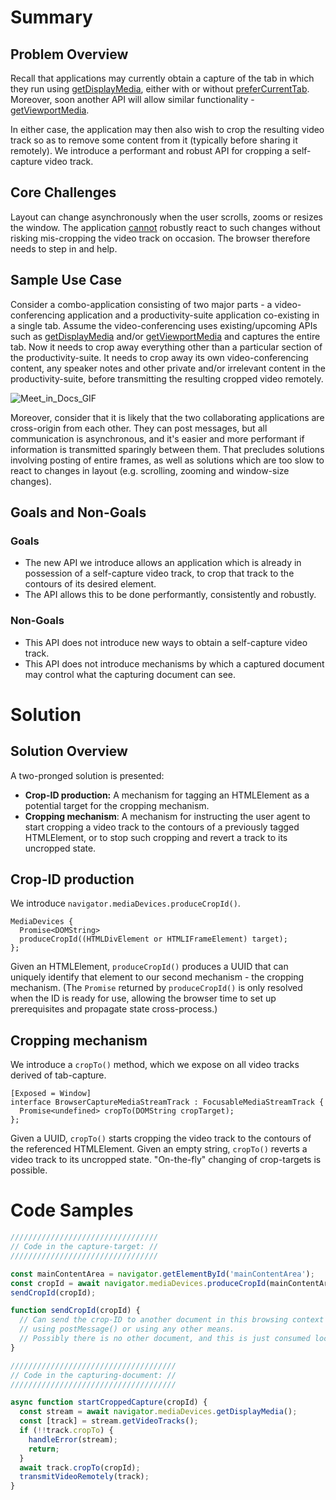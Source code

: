 # Summary
## Problem Overview
Recall that applications may currently obtain a capture of the tab in which they run using [getDisplayMedia](https://developer.mozilla.org/en-US/docs/Web/API/MediaDevices/getDisplayMedia), either with or without [preferCurrentTab](http://go/get-current-browsing-context-media). Moreover, soon another API will allow similar functionality - [getViewportMedia](https://github.com/w3c/mediacapture-screen-share/issues/155).

In either case, the application may then also wish to crop the resulting video track so as to remove some content from it (typically before sharing it remotely). We introduce a performant and robust API for cropping a self-capture video track.

## Core Challenges
Layout can change asynchronously when the user scrolls, zooms or resizes the window. The application [cannot](https://docs.google.com/document/d/1dULARMnMZggfWqa_Ti_GrINRNYXGIli3XK9brzAKEV8/edit#heading=h.vtnc1viphmzf) robustly react to such changes without risking mis-cropping the video track on occasion. The browser therefore needs to step in and help.

## Sample Use Case
Consider a combo-application consisting of two major parts - a video-conferencing application and a productivity-suite application co-existing in a single tab. Assume the video-conferencing uses existing/upcoming APIs such as [getDisplayMedia](https://developer.mozilla.org/en-US/docs/Web/API/MediaDevices/getDisplayMedia) and/or [getViewportMedia](https://github.com/w3c/mediacapture-screen-share/issues/155) and captures the entire tab. Now it needs to crop away everything other than a particular section of the productivity-suite. It needs to crop away its own video-conferencing content, any speaker notes and other private and/or irrelevant content in the productivity-suite, before transmitting the resulting cropped video remotely.

![Meet_in_Docs_GIF](https://user-images.githubusercontent.com/22117736/136091006-5b4b59b1-0753-470b-bd7e-ddec7a377eaa.gif)

Moreover, consider that it is likely that the two collaborating applications are cross-origin from each other. They can post messages, but all communication is asynchronous, and it's easier and more performant if information is transmitted sparingly between them. That precludes solutions involving posting of entire frames, as well as solutions which are too slow to react to changes in layout (e.g. scrolling, zooming and window-size changes).

## Goals and Non-Goals
### Goals
* The new API we introduce allows an application which is already in possession of a self-capture video track, to crop that track to the contours of its desired element.
* The API allows this to be done performantly, consistently and robustly.
### Non-Goals
* This API does not introduce new ways to obtain a self-capture video track.
* This API does not introduce mechanisms by which a captured document may control what the capturing document can see.

# Solution
## Solution Overview
A two-pronged solution is presented:
* **Crop-ID production:** A mechanism for tagging an HTMLElement as a potential target for the cropping mechanism.
* **Cropping mechanism**: A mechanism for instructing the user agent to start cropping a video track to the contours of a previously tagged HTMLElement, or to stop such cropping and revert a track to its uncropped state.

## Crop-ID production
We introduce `navigator.mediaDevices.produceCropId()`.
```webidl
MediaDevices {
  Promise<DOMString>
  produceCropId((HTMLDivElement or HTMLIFrameElement) target);
};
```
Given an HTMLElement, `produceCropId()` produces a UUID that can uniquely identify that element to our second mechanism - the cropping mechanism.
(The `Promise` returned by `produceCropId()` is only resolved when the ID is ready for use, allowing the browser time to set up prerequisites and propagate state cross-process.)

## Cropping mechanism
We introduce a `cropTo()` method, which we expose on all video tracks derived of tab-capture.
```webidl
[Exposed = Window]
interface BrowserCaptureMediaStreamTrack : FocusableMediaStreamTrack {
  Promise<undefined> cropTo(DOMString cropTarget);
};
```
Given a UUID, `cropTo()` starts cropping the video track to the contours of the referenced HTMLElement.
Given an empty string, `cropTo()` reverts a video track to its uncropped state.
"On-the-fly" changing of crop-targets is possible.

# Code Samples
```js
/////////////////////////////////
// Code in the capture-target: //
/////////////////////////////////

const mainContentArea = navigator.getElementById('mainContentArea');
const cropId = await navigator.mediaDevices.produceCropId(mainContentArea);
sendCropId(cropId);

function sendCropId(cropId) {
  // Can send the crop-ID to another document in this browsing context
  // using postMessage() or using any other means.
  // Possibly there is no other document, and this is just consumed locally.
}

/////////////////////////////////////
// Code in the capturing-document: //
/////////////////////////////////////

async function startCroppedCapture(cropId) {
  const stream = await navigator.mediaDevices.getDisplayMedia();
  const [track] = stream.getVideoTracks();
  if (!!track.cropTo) {
    handleError(stream);
    return;
  }
  await track.cropTo(cropId);
  transmitVideoRemotely(track);
}
```

